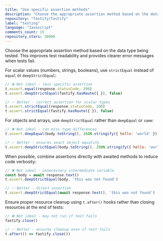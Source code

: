 ```yaml
---
title: "Use specific assertion methods"
description: "Choose the appropriate assertion method based on the data type being tested. This improves test readability and provides clearer error messages when tests fail."
repository: "fastify/fastify"
label: "testing"
language: "Javascript"
comments_count: 15
repository_stars: 30000
---
```


Choose the appropriate assertion method based on the data type being tested. This improves test readability and provides clearer error messages when tests fail.

For scalar values (numbers, strings, booleans), use `strictEqual` instead of `equal` or `deepStrictEqual`:

```js
// ❌ Not ideal - less specific assertion
t.assert.equal(response.statusCode, 200)
t.assert.deepStrictEqual(fastify.hasRoute({ }), false)

// ✅ Better - correct assertion for scalar types
t.assert.strictEqual(response.statusCode, 200)
t.assert.strictEqual(fastify.hasRoute({ }), false)
```

For objects and arrays, use `deepStrictEqual` rather than `deepEqual` or `same`:

```js
// ❌ Not ideal - can miss type differences
t.assert.deepEqual(body.toString(), JSON.stringify({ hello: 'world' }))

// ✅ Better - ensures exact object equality
t.assert.deepStrictEqual(body.toString(), JSON.stringify({ hello: 'world' }))
```

When possible, combine assertions directly with awaited methods to reduce code verbosity:

```js
// ❌ Not ideal - unnecessary intermediate variable
const body = await response.text()
t.assert.deepStrictEqual(body, 'this was not found')

// ✅ Better - direct assertion
t.assert.deepStrictEqual(await response.text(), 'this was not found')
```

Ensure proper resource cleanup using `t.after()` hooks rather than closing resources at the end of tests:

```js
// ❌ Not ideal - may not run if test fails
fastify.close()

// ✅ Better - ensures cleanup even if test fails
t.after(() => fastify.close())
```